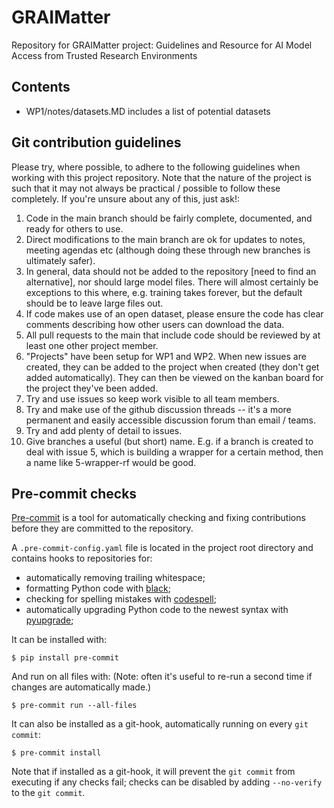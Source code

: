 # GRAIMatter
Repository for GRAIMatter project: Guidelines and Resource for AI Model Access from Trusted Research Environments

## Contents

- WP1/notes/datasets.MD includes a list of potential datasets


## Git contribution guidelines

Please try, where possible, to adhere to the following guidelines when working with this project repository. Note that the nature of the project is such that it may not always be practical / possible to follow these completely. If you're unsure about any of this, just ask!:

1. Code in the main branch should be fairly complete, documented, and ready for others to use.
1. Direct modifications to the main branch are ok for updates to notes, meeting agendas etc (although doing these through new branches is ultimately safer).
1. In general, data should not be added to the repository [need to find an alternative], nor should large model files. There will almost certainly be exceptions to this where, e.g. training takes forever, but the default should be to leave large files out.
1. If code makes use of an open dataset, please ensure the code has clear comments describing how other users can download the data.
1. All pull requests to the main that include code should be reviewed by at least one other project member.
1. "Projects" have been setup for WP1 and WP2. When new issues are created, they can be added to the project when created (they don't get added automatically). They can then be viewed on the kanban board for the project they've been added.
1. Try and use issues so keep work visible to all team members.
1. Try and make use of the github discussion threads -- it's a more permanent and easily accessible discussion forum than email / teams.
1. Try and add plenty of detail to issues.
1. Give branches a useful (but short) name. E.g. if a branch is created to deal with issue 5, which is building a wrapper for a certain method, then a name like 5-wrapper-rf would be good.

## Pre-commit checks

[Pre-commit](https://pre-commit.com) is a tool for automatically checking and fixing contributions before they are committed to the repository.

A `.pre-commit-config.yaml` file is located in the project root directory and contains hooks to repositories for:
* automatically removing trailing whitespace;
* formatting Python code with [black](https://github.com/psf/black);
* checking for spelling mistakes with [codespell](https://github.com/codespell-project/codespell);
* automatically upgrading Python code to the newest syntax with [pyupgrade](https://github.com/asottile/pyupgrade);

It can be installed with:

```
$ pip install pre-commit
```

And run on all files with:
(Note: often it's useful to re-run a second time if changes are automatically made.)

```
$ pre-commit run --all-files
```

It can also be installed as a git-hook, automatically running on every `git commit`:

```
$ pre-commit install
```

Note that if installed as a git-hook, it will prevent the `git commit` from executing if any checks fail; checks can be disabled by adding `--no-verify` to the `git commit`.
